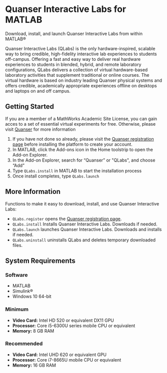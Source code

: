 # Quanser Interactive Labs for MATLAB

Download, install, and launch Quanser Interactive Labs from within MATLAB&reg;

Quanser Interactive Labs (QLabs) is the only hardware-inspired, scalable way to bring credible, high-fidelity interactive lab experiences to students off-campus. Offering a fast and easy way to deliver real hardware experiences to students in blended, hybrid, and remote laboratory configurations, QLabs delivers a collection of virtual hardware-based laboratory activities that supplement traditional or online courses. The virtual hardware is based on industry leading Quanser physical systems and offers credible, academically appropriate experiences offline on desktops and laptops on and off campus.

## Getting Started

If you are a member of a MathWorks Academic Site License, you can gain acces to a set of essential virtual experiments for free. Otherwise, please visit [Quanser](https://www.quanser.com/digital/quanser-interactive-labs/) for more information

1. If you have not done so already, please visit the [Quanser registration page](https://www.quanser.com/mathworks-qlabs-trial) before installing the platform to create your account.
2. In MATLAB, click the Add-ons icon in the Home toolstrip to open the Add-on Explorer.
3. In the Add-on Explorer, search for “Quanser” or "QLabs", and choose “Add”
4. Type ``QLabs.install`` in MATLAB to start the installation process
5. Once install completes, type ``QLabs.launch``

## More Information

Functions to make it easy to download, install, and use Quanser Interactive Labs:

* ``QLabs.register`` opens the [Quanser registration page](https://www.quanser.com/mathworks-qlabs-trial).
* ``QLabs.install`` Installs Quanser Interactive Labs. Downloads if needed.  
* ``QLabs.launch`` launches Quanser Interactive Labs.  Downloads and installs if needed.
* ``QLabs.uninstall`` uninstalls QLabs and deletes temporary downloaded files.  

## System Requirements

### Software
* MATLAB
* Simulink&reg;
* Windows 10 64-bit

### Minimum
* __Video Card:__ Intel HD 520 or equivalent DX11 GPU
* __Processor:__ Core i5-6300U series mobile CPU or equivalent
* __Memory:__ 8 GB RAM

### Recommended	
* __Video Card:__ Intel UHD 620 or equivalent GPU
* __Processor:__ Core i7-8665U mobile CPU or equivalent
* __Memory:__ 16 GB RAM
